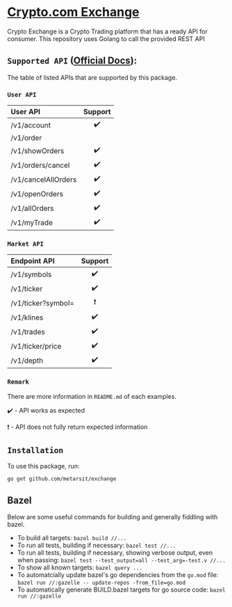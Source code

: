 # [Crypto.com Exchange](https://crypto.com/exchange)

Crypto Exchange is a Crypto Trading platform that has a ready API for consumer. This repository uses Golang to call the provided REST API

## `Supported API` ([Official Docs](https://crypto.com/exchange-doc#endpoint)):

The table of listed APIs that are supported by this package.

### `User API`

| User API | Support |
:---------------- | :----------------: |
/v1/account | :heavy_check_mark:
/v1/order |
/v1/showOrders | :heavy_check_mark:
/v1/orders/cancel | :heavy_check_mark:
/v1/cancelAllOrders | :heavy_check_mark:
/v1/openOrders | :heavy_check_mark:
/v1/allOrders | :heavy_check_mark:
/v1/myTrade | :heavy_check_mark:

### `Market API`

| Endpoint API | Support |
:---------------- | :----------------: |
/v1/symbols | :heavy_check_mark:
/v1/ticker | :heavy_check_mark:
/v1/ticker?symbol= | :heavy_exclamation_mark:
/v1/klines | :heavy_check_mark:
/v1/trades | :heavy_check_mark:
/v1/ticker/price | :heavy_check_mark:
/v1/depth | :heavy_check_mark:

### `Remark`

There are more information in `README.md` of each examples.

:heavy_check_mark: - API works as expected

:heavy_exclamation_mark: - API does not fully return expected information

## `Installation`

To use this package, run:

    go get github.com/metarsit/exchange

## Bazel

Below are some useful commands for building and generally fiddling with bazel.

- To build all targets: `bazel build //...`
- To run all tests, building if necessary: `bazel test //...`
- To run all tests, building if necessary, showing verbose output, even when passing: `bazel test --test_output=all --test_arg=-test.v //...`
- To show all known targets: `bazel query ...`
- To automatcially update bazel's go dependencies from the `go.mod` file: `bazel run //:gazelle -- update-repos -from_file=go.mod`
- To automatically generate BUILD.bazel targets for go source code: `bazel run //:gazelle`
